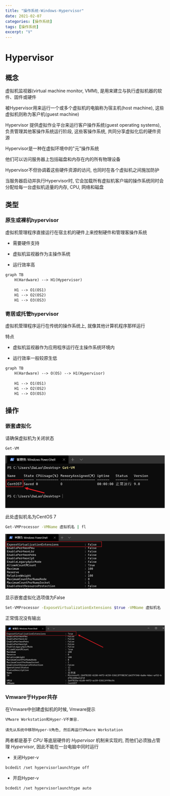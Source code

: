 ```yaml
---
title: "操作系统-Windows-Hypervisor"
date: 2021-02-07
categories: [操作系统]
tags: [操作系统]
excerpt: "V"
---
```


# Hypervisor

## 概念

虚拟机监视器(virtual machine monitor, VMM), 是用来建立与执行虚拟机器的软件、固件或硬件

被Hypervisor用来运行一个或多个虚拟机的电脑称为宿主机(host machine), 这些虚拟机则称为客户机(guest machine)

Hypervisor 提供虚拟作业平台来运行客户操作系统(guest operating systems), 负责管理其他客操作系统运行阶段, 这些客操作系统, 共同分享虚拟化后的硬件资源

Hypervisor是一种在虚拟环境中的"元"操作系统

他们可以访问服务器上包括磁盘和内存在内的所有物理设备

Hypervisor不但协调着这些硬件资源的访问, 也同时在各个虚拟机之间施加防护

当服务器启动并执行Hypervisor时, 它会加载所有虚拟机客户端的操作系统同时会分配给每一台虚拟机适量的内存, CPU, 网络和磁盘

## 类型

### 原生或裸机hypervisor

虚拟机管理程序直接运行在宿主机的硬件上来控制硬件和管理客操作系统

- 需要硬件支持

- 虚拟机监视器作为主操作系统

- 运行效率高

```mermaid
graph TB
    H(Hardware) --> H1(Hypervisor)

    H1 --> O1(OS1)
    H1 --> O2(OS2)
    H1 --> O3(OS3)
```

### 寄居或托管hypervisor

虚拟机管理程序运行在传统的操作系统上, 就像其他计算机程序那样运行

特点

- 虚拟机监视器作为应用程序运行在主操作系统环境内

- 运行效率一般较原生低

```mermaid
graph TB
    H(Hardware) --> O(OS) --> H1(Hypervisor)

    H1 --> O1(OS1)
    H1 --> O2(OS2)
    H1 --> O3(OS3)
```

## 操作

### 嵌套虚拟化

请确保虚拟机为关闭状态
  
```sh
Get-VM
```

![](/assets/SelfImgur/20210207140309.png)

此处虚拟机名为CentOS 7

```sh
Get-VMProcessor -VMName 虚拟机名 | fl
```

![](/assets/SelfImgur/20210207140508.png)

显示嵌套虚拟化选项值为False

```sh
Set-VMProcessor -ExposeVirtualizationExtensions $true -VMName 虚拟机名
```

正常情况没有输出

![](/assets/SelfImgur/20210207140853.png)

### Vmware于Hyper共存

在Vmware中创建虚拟机的时候, Vmware提示

```sh
VMware Workstation和Hyper-V不兼容.

请先从系统中移除Hyper-V角色, 然后再运行VMware Workstation
```

两者都是基于 $CPU$ 等底层硬件的 $Hypervisor$ 机制来实现的, 而他们必须独占管理 $Hypervisor$, 因此不能在一台电脑中同时运行

- 关闭Hyper-v

```sh
bcdedit /set hypervisorlaunchtype off
```

- 开启Hyper-v

```sh
bcdedit /set hypervisorlaunchtype auto
```
